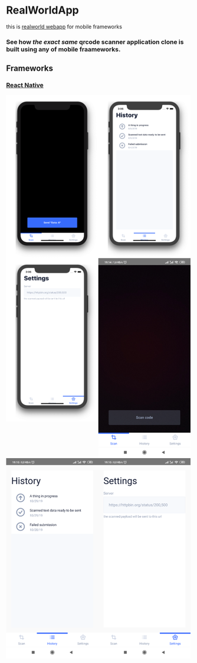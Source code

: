 # RealWorldApp

this is [realworld webapp](https://github.com/gothinkster/realworld) for mobile frameworks

### See how *the exact same* qrcode scanner application clone is built using any of mobile fraameworks.

## Frameworks

### [React Native](https://github.com/lunatic-cat/realapp)


<p><img src="docs/scan.png" align="left" width="250px" /></p>
<p><img src="docs/history.png" align="left" width="250px" /></p>
<p><img src="docs/settings.png" align="left" width="250px" /></p>

<p><img src="docs/scan2.png" align="left" width="250px" /></p>
<p><img src="docs/history2.png" align="left" width="250px" /></p>
<p><img src="docs/settings2.png" align="left" width="250px" /></p>
